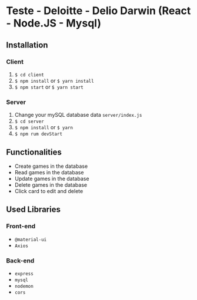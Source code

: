 # Teste - Deloitte - Delio Darwin (React - Node.JS - Mysql)

## Installation

### Client

  1. `$ cd client`
  2. `$ npm install` or `$ yarn install`
  3. `$ npm start` or `$ yarn start`
  
### Server

  1. Change your mySQL database data `server/index.js`
  2. `$ cd server`
  3. `$ npm install` or `$ yarn`
  4. `$ npm rum devStart`
  
## Functionalities

  + Create games in the database
  + Read games in the database
  + Update games in the database
  + Delete games in the database
  + Click card to edit and delete
  
## Used Libraries

### Front-end

 + `@material-ui`
 +  `Axios`

### Back-end

+ `express`
+ `mysql`
+ `nodemon`
+ `cors`
